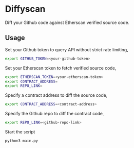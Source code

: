 # Diffyscan

Diff your Github code against Etherscan verified source code.

## Usage

Set your Github token to query API without strict rate limiting,
```bash
export GITHUB_TOKEN=<your-github-token>
```

Set your Etherscan token to fetch verified source code,
```bash
export ETHERSCAN_TOKEN=<your-etherscan-token>
export CONTRACT_ADDRESS=
export REPO_LINK=
```

Specify a contract address to diff the source code,
```bash
export CONTRACT_ADDRESS=<contract-address>
```

Specify the Github repo to diff the contract code,
```bash
export REPO_LINK=<github-repo-link>
```

Start the script
```bash
python3 main.py
```